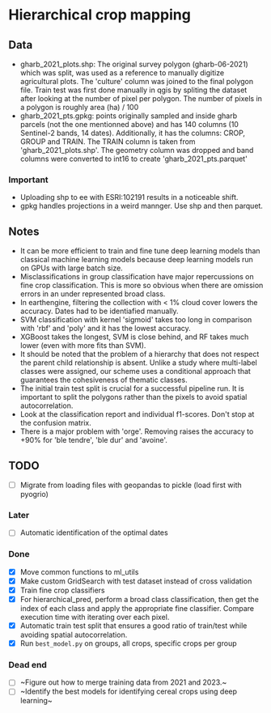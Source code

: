 # Hierarchical crop mapping

## Data
  - gharb_2021_plots.shp: The original survey polygon (gharb-06-2021) which was split, was used as a reference to manually digitize agricultural plots. The 'culture' column was joined to the final polygon file.
    Train test was first done manually in qgis by spliting the dataset after looking at the number of pixel per polygon. 
    The number of pixels in a polygon is roughly area (ha) / 100
  - gharb_2021_pts.gpkg: points originally sampled and inside gharb parcels (not the one mentionned above) and has 140 columns (10 Sentinel-2 bands, 14 dates).
    Additionally, it has the columns: CROP, GROUP and TRAIN.
    The TRAIN column is taken from 'gharb_2021_plots.shp'.
    The geometry column was dropped and band columns were converted to int16 to create 'gharb_2021_pts.parquet'
  
  ### Important
  - Uploading shp to ee with ESRI:102191 results in a noticeable shift.
  - gpkg handles projections in a weird mannger. Use shp and then parquet.

## Notes
- It can be more efficient to train and fine tune deep learning models than classical machine learning models because deep learning models run on GPUs with large batch size.
- Misclassifications in group classification have major repercussions on fine crop classification. This is more so obvious when there are omission errors in an under represented broad class.
- In earthengine, filtering the collection with < 1% cloud cover lowers the accuracy. Dates had to be identiafied manually.
- SVM classification with kernel 'sigmoid' takes too long in comparison with 'rbf' and 'poly' and it has the lowest accuracy.
- XGBoost takes the longest, SVM is close behind, and RF takes much lower (even with more fits than SVM).
- It should be noted that the problem of a hierarchy that does not respect the parent child relationship is absent. Unlike a study where multi-label classes were assigned, our scheme uses a conditional approach that guarantees the cohesiveness of thematic classes.
- The initial train test split is crucial for a successful pipeline run. It is important to split the polygons rather than the pixels to avoid spatial autocorrelation. 
- Look at the classification report and individual f1-scores. Don't stop at the confusion matrix.
- There is a major problem with 'orge'. Removing raises the accuracy to +90% for 'ble tendre', 'ble dur' and 'avoine'.
    
## TODO
- [ ] Migrate from loading files with geopandas to pickle (load first with pyogrio)

### Later
 - [ ] Automatic identification of the optimal dates

### Done
 - [X] Move common functions to ml_utils
 - [X] Make custom GridSearch with test dataset instead of cross validation
 - [X] Train fine crop classifiers
 - [X] For hierarchical_pred, perform a broad class classification, then get the index of each class and apply the appropriate fine classifier. Compare execution time with iterating over each pixel.
 - [X] Automatic train test split that ensures a good ratio of train/test while avoiding spatial autocorrelation.
 - [X] Run `best_model.py` on groups, all crops, specific crops per group
 
 ### Dead end
 - [ ] ~Figure out how to merge training data from 2021 and 2023.~
 - [ ] ~Identify the best models for identifying cereal crops using deep learning~
